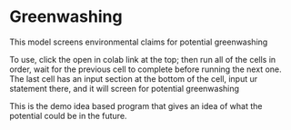 # Greenwashing

This model screens environmental claims for potential greenwashing

To use, click the open in colab link at the top; then run all of the cells in order, wait for the previous cell to complete before running the next one.
The last cell has an input section at the bottom of the cell, input ur statement there, and it will screen for potential greenwashing 


This is the demo idea based program that gives an idea of what the potential could be in the future. 
